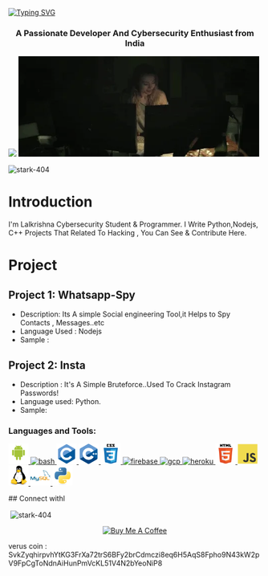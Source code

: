 <a href="https://git.io/typing-svg"><img src="https://readme-typing-svg.demolab.com?font=Fira+Code&size=30&pause=1000&color=D74BF7&width=435&lines=Hi+Iam+Stark" alt="Typing SVG" /></a>
<h3 align="center">A Passionate Developer And Cybersecurity Enthusiast from India</h3>
<img src="https://media0.giphy.com/media/C4NdKtRaQE9m8/giphy.webp?cid=6c09b9521034b8fd75dde569f985dab98b6ec6ff86be509b&ep=v1_internal_gifs_gifId&rid=giphy.webp&ct=g"/>
<img src="https://raw.githubusercontent.com/STARK-404/STARK-404/main/giphy.webp"/>

<p align="left"> <img src="https://komarev.com/ghpvc/?username=stark-404&label=Profile%20views&color=0e75b6&style=flat" alt="stark-404" /> </p>

# Introduction
I'm Lalkrishna Cybersecurity Student & Programmer. I  Write Python,Nodejs,
C++ Projects That Related To Hacking , You Can See & Contribute Here.
# Project
## Project 1: Whatsapp-Spy 
- Description: Its A simple Social engineering Tool,it Helps to Spy Contacts , Messages..etc
- Language Used : Nodejs
- Sample : 
## Project 2: Insta
- Description : It's A Simple Bruteforce..Used To Crack Instagram Passwords!
- Language used: Python.
- Sample:

  

<h3 align="left">Languages and Tools:</h3>
<p align="left"> <a href="https://developer.android.com" target="_blank" rel="noreferrer"> <img src="https://raw.githubusercontent.com/devicons/devicon/master/icons/android/android-original-wordmark.svg" alt="android" width="40" height="40"/> </a> <a href="https://www.gnu.org/software/bash/" target="_blank" rel="noreferrer"> <img src="https://www.vectorlogo.zone/logos/gnu_bash/gnu_bash-icon.svg" alt="bash" width="40" height="40"/> </a> <a href="https://www.cprogramming.com/" target="_blank" rel="noreferrer"> <img src="https://raw.githubusercontent.com/devicons/devicon/master/icons/c/c-original.svg" alt="c" width="40" height="40"/> </a> <a href="https://www.w3schools.com/cpp/" target="_blank" rel="noreferrer"> <img src="https://raw.githubusercontent.com/devicons/devicon/master/icons/cplusplus/cplusplus-original.svg" alt="cplusplus" width="40" height="40"/> </a> <a href="https://www.w3schools.com/css/" target="_blank" rel="noreferrer"> <img src="https://raw.githubusercontent.com/devicons/devicon/master/icons/css3/css3-original-wordmark.svg" alt="css3" width="40" height="40"/> </a> <a href="https://firebase.google.com/" target="_blank" rel="noreferrer"> <img src="https://www.vectorlogo.zone/logos/firebase/firebase-icon.svg" alt="firebase" width="40" height="40"/> </a> <a href="https://cloud.google.com" target="_blank" rel="noreferrer"> <img src="https://www.vectorlogo.zone/logos/google_cloud/google_cloud-icon.svg" alt="gcp" width="40" height="40"/> </a> <a href="https://heroku.com" target="_blank" rel="noreferrer"> <img src="https://www.vectorlogo.zone/logos/heroku/heroku-icon.svg" alt="heroku" width="40" height="40"/> </a> <a href="https://www.w3.org/html/" target="_blank" rel="noreferrer"> <img src="https://raw.githubusercontent.com/devicons/devicon/master/icons/html5/html5-original-wordmark.svg" alt="html5" width="40" height="40"/> </a> <a href="https://developer.mozilla.org/en-US/docs/Web/JavaScript" target="_blank" rel="noreferrer"> <img src="https://raw.githubusercontent.com/devicons/devicon/master/icons/javascript/javascript-original.svg" alt="javascript" width="40" height="40"/> </a> <a href="https://www.linux.org/" target="_blank" rel="noreferrer"> <img src="https://raw.githubusercontent.com/devicons/devicon/master/icons/linux/linux-original.svg" alt="linux" width="40" height="40"/> </a> <a href="https://www.mysql.com/" target="_blank" rel="noreferrer"> <img src="https://raw.githubusercontent.com/devicons/devicon/master/icons/mysql/mysql-original-wordmark.svg" alt="mysql" width="40" height="40"/> </a> <a href="https://www.python.org" target="_blank" rel="noreferrer"> <img src="https://raw.githubusercontent.com/devicons/devicon/master/icons/python/python-original.svg" alt="python" width="40" height="40"/> </a> </p>
## Connect withl

<p>&nbsp;<img align="center" src="https://github-readme-stats.vercel.app/api?username=stark-404&show_icons=true&locale=en" alt="stark-404" /></p>
<center>
<a href="https://www.buymeacoffee.com/mrstarkin" target="_blank"><img src="https://cdn.buymeacoffee.com/buttons/v2/default-yellow.png" alt="Buy Me A Coffee" style="height: 60px !important;width: 217px !important;" ></a>
</center>


<p>verus coin : SvkZyqhirpvhYtKG3FrXa72trS6BFy2brCdmczi8eq6H5AqS8Fpho9N43kW2pV9FpCgToNdnAiHunPmVcKL51V4N2bYeoNiP8</p>
